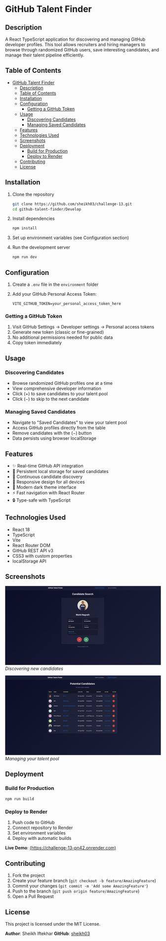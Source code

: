 # GitHub Talent Finder

## Description

A React TypeScript application for discovering and managing GitHub developer profiles. This tool allows recruiters and hiring managers to browse through randomized GitHub users, save interesting candidates, and manage their talent pipeline efficiently.

## Table of Contents

- [GitHub Talent Finder](#github-talent-finder)
  - [Description](#description)
  - [Table of Contents](#table-of-contents)
  - [Installation](#installation)
  - [Configuration](#configuration)
    - [Getting a GitHub Token](#getting-a-github-token)
  - [Usage](#usage)
    - [Discovering Candidates](#discovering-candidates)
    - [Managing Saved Candidates](#managing-saved-candidates)
  - [Features](#features)
  - [Technologies Used](#technologies-used)
  - [Screenshots](#screenshots)
  - [Deployment](#deployment)
    - [Build for Production](#build-for-production)
    - [Deploy to Render](#deploy-to-render)
  - [Contributing](#contributing)
  - [License](#license)

## Installation

1. Clone the repository

   ```bash
   git clone https://github.com/sheikh03/challenge-13.git
   cd github-talent-finder/Develop
   ```

2. Install dependencies

   ```bash
   npm install
   ```

3. Set up environment variables (see Configuration section)

4. Run the development server

   ```bash
   npm run dev
   ```

## Configuration

1. Create a `.env` file in the `environment` folder
2. Add your GitHub Personal Access Token:

   ```env
   VITE_GITHUB_TOKEN=your_personal_access_token_here
   ```

### Getting a GitHub Token

1. Visit GitHub Settings → Developer settings → Personal access tokens
2. Generate new token (classic or fine-grained)
3. No additional permissions needed for public data
4. Copy token immediately

## Usage

### Discovering Candidates

- Browse randomized GitHub profiles one at a time
- View comprehensive developer information
- Click (+) to save candidates to your talent pool
- Click (−) to skip to the next candidate

### Managing Saved Candidates

- Navigate to "Saved Candidates" to view your talent pool
- Access GitHub profiles directly from the table
- Remove candidates with the (−) button
- Data persists using browser localStorage

## Features

- ✨ Real-time GitHub API integration
- 💾 Persistent local storage for saved candidates
- 🔄 Continuous candidate discovery
- 📱 Responsive design for all devices
- 🎨 Modern dark theme interface
- ⚡ Fast navigation with React Router
- 🔒 Type-safe with TypeScript

## Technologies Used

- React 18
- TypeScript
- Vite
- React Router DOM
- GitHub REST API v3
- CSS3 with custom properties
- localStorage API

## Screenshots

![Candidate Discovery](./screenshots/candidatesearch.png)
_Discovering new candidates_

![Saved Candidates](./screenshots/savedcandidates.png)
_Managing your talent pool_

## Deployment

### Build for Production

```bash
npm run build
```

### Deploy to Render

1. Push code to GitHub
2. Connect repository to Render
3. Set environment variables
4. Deploy with automatic builds

**Live Demo**: [(https://challenge-13-pn42.onrender.com)](https://challenge-13-pn42.onrender.com)

## Contributing

1. Fork the project
2. Create your feature branch (`git checkout -b feature/AmazingFeature`)
3. Commit your changes (`git commit -m 'Add some AmazingFeature'`)
4. Push to the branch (`git push origin feature/AmazingFeature`)
5. Open a Pull Request

## License

This project is licensed under the MIT License.

**Author**: Sheikh Iftekhar
**GitHub**: [sheikh03](https://github.com/sheikh03)
